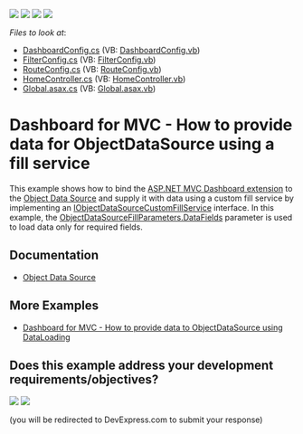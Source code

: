 <!-- default badges list -->
![](https://img.shields.io/endpoint?url=https://codecentral.devexpress.com/api/v1/VersionRange/128579154/17.2.3%2B)
[![](https://img.shields.io/badge/Open_in_DevExpress_Support_Center-FF7200?style=flat-square&logo=DevExpress&logoColor=white)](https://supportcenter.devexpress.com/ticket/details/T583015)
[![](https://img.shields.io/badge/📖_How_to_use_DevExpress_Examples-e9f6fc?style=flat-square)](https://docs.devexpress.com/GeneralInformation/403183)
[![](https://img.shields.io/badge/💬_Leave_Feedback-feecdd?style=flat-square)](#does-this-example-address-your-development-requirementsobjectives)
<!-- default badges end -->
<!-- default file list -->
*Files to look at*:

* [DashboardConfig.cs](./CS/MVCxDashboard_CustomFillService/App_Start/DashboardConfig.cs) (VB: [DashboardConfig.vb](./VB/MVCxDashboard_CustomFillService/App_Start/DashboardConfig.vb))
* [FilterConfig.cs](./CS/MVCxDashboard_CustomFillService/App_Start/FilterConfig.cs) (VB: [FilterConfig.vb](./VB/MVCxDashboard_CustomFillService/App_Start/FilterConfig.vb))
* [RouteConfig.cs](./CS/MVCxDashboard_CustomFillService/App_Start/RouteConfig.cs) (VB: [RouteConfig.vb](./VB/MVCxDashboard_CustomFillService/App_Start/RouteConfig.vb))
* [HomeController.cs](./CS/MVCxDashboard_CustomFillService/Controllers/HomeController.cs) (VB: [HomeController.vb](./VB/MVCxDashboard_CustomFillService/Controllers/HomeController.vb))
* [Global.asax.cs](./CS/MVCxDashboard_CustomFillService/Global.asax.cs) (VB: [Global.asax.vb](./VB/MVCxDashboard_CustomFillService/Global.asax.vb))
<!-- default file list end -->
# Dashboard for MVC - How to provide data for ObjectDataSource using a fill service

This example shows how to bind the [ASP.NET MVC Dashboard extension](https://docs.devexpress.com/Dashboard/16977/web-dashboard/aspnet-mvc-dashboard-extension) to the [Object Data Source](https://docs.devexpress.com/Dashboard/DevExpress.DashboardCommon.DashboardObjectDataSource) and supply it with data using a custom fill service by implementing an [IObjectDataSourceCustomFillService](https://docs.devexpress.com/Dashboard/DevExpress.DashboardCommon.IObjectDataSourceCustomFillService) interface. In this example, the [ObjectDataSourceFillParameters.DataFields](https://docs.devexpress.com/Dashboard/DevExpress.DashboardCommon.ObjectDataSourceFillParameters.DataFields) parameter is used to load data only for required fields.

## Documentation

- [Object Data Source](https://docs.devexpress.com/Dashboard/401435/web-dashboard/dashboard-backend/register-default-data-sources-for-the-aspnet-mvc-framework/object-data-source)

## More Examples

- [Dashboard for MVC - How to provide data to ObjectDataSource using DataLoading](https://github.com/DevExpress-Examples/aspnet-mvc-dashboard-how-to-provide-data-to-objectdatasource-using-dataloading-t529121)
<!-- feedback -->
## Does this example address your development requirements/objectives?

[<img src="https://www.devexpress.com/support/examples/i/yes-button.svg"/>](https://www.devexpress.com/support/examples/survey.xml?utm_source=github&utm_campaign=aspnet-mvc-dashboard-how-to-provide-data-for-objectdatasource-using-a-fill-service-t583015&~~~was_helpful=yes) [<img src="https://www.devexpress.com/support/examples/i/no-button.svg"/>](https://www.devexpress.com/support/examples/survey.xml?utm_source=github&utm_campaign=aspnet-mvc-dashboard-how-to-provide-data-for-objectdatasource-using-a-fill-service-t583015&~~~was_helpful=no)

(you will be redirected to DevExpress.com to submit your response)
<!-- feedback end -->
